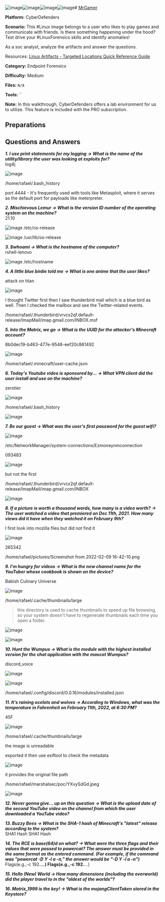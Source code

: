 ![image](https://github.com/user-attachments/assets/32b30870-4d06-45e9-8ec7-bd0835648031)![image](https://github.com/user-attachments/assets/3ce6cfdc-36af-4805-9262-d18f252dc1b0)![image](https://github.com/user-attachments/assets/55707645-1c62-468e-b549-75783c04adfb)![image](https://github.com/user-attachments/assets/5ec93d1a-8b9f-4389-90b5-1cb3b7101540)# <a href="https://cyberdefenders.org/blueteam-ctf-challenges/mrgamer/">MrGamer</a>

**Platform:** CyberDefenders

**Scenario:** This #Linux image belongs to a user who likes to play games and communicate with friends. Is there something happening under the hood? Test drive your #LinuxForensics skills and identify anomalies!

As a soc analyst, analyze the artifacts and answer the questions.

Resources: [Linux Artifacts - Targeted Locations Quick Reference Guide](https://www.magnetforensics.com/resources/targeted-locations-quick-reference-guide-for-linux-artifacts/)

**Category:** Endpoint Forensics

**Difficulty:** Medium

**Files:** `N/A`

**Tools:** `` 

**Note:** In this walkthrough, CyberDefenders offers a lab environment for us to utilize. This feature is included with the PRO subscription.

## **Preparations** 
  
## **Questions and Answers**

***1. I use print statements for my logging -> What is the name of the utility/library the user was looking at exploits for?***  
log4j

![image](https://github.com/user-attachments/assets/4f7dbcd4-0bbe-4bcb-a0ed-fcf03f808f8e)

/home/rafael/.bash_history

port 4444 - It's frequently used with tools like Metasploit, where it serves as the default port for payloads like meterpreter.

***2. Mischievous Lemur -> What is the version ID number of the operating system on the machine?***  
21.10

![image](https://github.com/user-attachments/assets/0689e3c4-2ece-4d4b-bd7f-baf14f4f5dcb)
/etc/os-release

![image](https://github.com/user-attachments/assets/6ebcd38d-f1c9-4703-ba62-27d88e1b2a61)
/usr/lib/os-release

***3. $whoami -> What is the hostname of the computer?***  
rshell-lenovo

![image](https://github.com/user-attachments/assets/c7c55fd7-8fa7-47c1-911a-450fcaf5a410)
/etc/hostname

***4. A little blue birdie told me -> What is one anime that the user likes?***  

attack on titan

![image](https://github.com/user-attachments/assets/98806e01-78ee-4de5-b1ba-4975c88002f2)

I thought Twitter first then I saw thunderbird mail which is a blue bird as well. Then I checked the mailbox and see the Twitter-related events.

/home/rafael/.thunderbird/vrvcx2qf.default-release/ImapMail/imap.gmail.com/INBOX.msf

***5. Into the Matrix, we go -> What is the UUID for the attacker's Minecraft account?***  

8b0dec19-b463-477e-9548-eef20c861492

![image](https://github.com/user-attachments/assets/d5557ea1-6573-48d6-9250-707e082922b7)

/home/rafael/.minecraft/user-cache.json

***6. Today's Youtube video is sponsored by... -> What VPN client did the user install and use on the machine?***  

zerotier

![image](https://github.com/user-attachments/assets/fbd2ddbc-a275-4f1d-b491-58d570f217bf)

/home/rafael/.bash_history

![image](https://github.com/user-attachments/assets/3600f51c-a137-4f96-9e2b-1e407d63b21a)

***7. Be our guest -> What was the user's first password for the guest wifi?***  

![image](https://github.com/user-attachments/assets/c1649231-1a59-4c83-9390-26932b923b06)

/etc/NetworkManager/system-connections/Ezmoneynmconnection

093483

![image](https://github.com/user-attachments/assets/bda51ff7-82ec-49f4-ae0f-77ef010ba3bf)

but not the first

/home/rafael/.thunderbird/vrvcx2qf.default-release/ImapMail/imap.gmail.com/INBOX

![image](https://github.com/user-attachments/assets/1ce86d6a-990f-475b-9633-e48d610389ba)

***8. If a picture is worth a thousand words, how many is a video worth? -> The user watched a video that premiered on Dec 11th, 2021. How many views did it have when they watched it on February 9th?***  

I first look into mozilla files but did not find it

![image](https://github.com/user-attachments/assets/e685cda2-2df7-48ff-b66e-8d65a3ea0c6d)

265342

/home/rafael/pictures/Screenshot from 2022-02-09 16-42-10.png

***9. I'm hungry for videos -> What is the new channel name for the YouTuber whose cookbook is shown on the device?***  

Babish Culinary Universe

![image](https://github.com/user-attachments/assets/16b8f2f8-dad3-44d1-9092-c8677928b0cb)

/home/rafael/.cache/thumbnails/large

> this directory is used to cache thumbnails to speed up file browsing, so your system doesn't have to regenerate thumbnails each time you open a folder.

![image](https://github.com/user-attachments/assets/7a38f7c0-a77f-475c-82d9-8aacd1e285cd)

![image](https://github.com/user-attachments/assets/681ea8be-d396-4017-9f59-9af770187a91)

***10. Hunt the Wumpus -> What is the module with the highest installed version for the chat application with the mascot Wumpus?***  

discord_voice

![image](https://github.com/user-attachments/assets/becbd057-19dd-4856-97a0-cdbbf557e4be)

![image](https://github.com/user-attachments/assets/7491a8f9-ee53-4e2d-b673-8fc16f0a9eda)

/home/rafael/.config/discord/0.0.16/modules/installed.json

***11. It's raining ocelots and wolves -> According to Windows, what was the temperature in Fahrenheit on February 11th, 2022, at 6:30 PM?***  

45F

![image](https://github.com/user-attachments/assets/3a724ac0-bc28-48eb-af50-dca59e7df823)

/home/rafael/.cache/thumbnails/large

the image is unreadable

exported it then use exiftool to check the metadata

![image](https://github.com/user-attachments/assets/3cdba1d0-1698-477b-a3bc-1e2ff92783be)

it provides the original file path

/home/rafael/marshalsec/poc/YXvySdGd.jpeg

![image](https://github.com/user-attachments/assets/1fcd8360-dec1-47cc-b7ee-2701acf08585)

***12. Never gonna give... up on this question -> What is the upload date of the second YouTube video on the channel from which the user downloaded a YouTube video?***  

***13. Buzzy Bees -> What is the SHA-1 hash of Minecraft's "latest" release according to the system?***  
SHA1 Hash SHA1 Hash  

***14. The RCE is base(64)d on what? -> What were the three flags and their values that were passed to powercat? The answer must be provided in the same format as the entered command. (For example, if the command was "powercat -D Y -l a -n," the answer would be "-D Y -l a -n")***  
Flags(e.g.,-c 192.**...) Flags(e.g.,-c 192.**...)  

***15. Hello (New) World -> How many dimensions (including the overworld) did the player travel to in the "oldest of the worlds"?***  

***16. Matrix_1999 is the key! -> What is the mojangClientToken stored in the Keystore?***  
